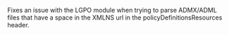 Fixes an issue with the LGPO module when trying to parse ADMX/ADML files
that have a space in the XMLNS url in the policyDefinitionsResources header.
